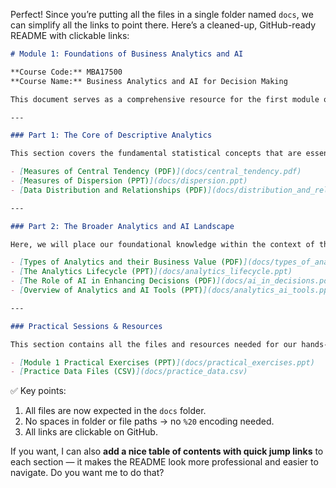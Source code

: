 Perfect! Since you’re putting all the files in a single folder named `docs`, we can simplify all the links to point there. Here’s a cleaned-up, GitHub-ready README with clickable links:

```markdown
# Module 1: Foundations of Business Analytics and AI

**Course Code:** MBA17500  
**Course Name:** Business Analytics and AI for Decision Making

This document serves as a comprehensive resource for the first module of the course. Use the links below to quickly navigate to a specific topic or download a resource.

---

### Part 1: The Core of Descriptive Analytics

This section covers the fundamental statistical concepts that are essential for making sense of data.

- [Measures of Central Tendency (PDF)](docs/central_tendency.pdf)
- [Measures of Dispersion (PPT)](docs/dispersion.ppt)
- [Data Distribution and Relationships (PDF)](docs/distribution_and_relationships.pdf)

---

### Part 2: The Broader Analytics and AI Landscape

Here, we will place our foundational knowledge within the context of the full analytics lifecycle and the role of AI in decision-making.

- [Types of Analytics and their Business Value (PDF)](docs/types_of_analytics.pdf)
- [The Analytics Lifecycle (PPT)](docs/analytics_lifecycle.ppt)
- [The Role of AI in Enhancing Decisions (PDF)](docs/ai_in_decisions.pdf)
- [Overview of Analytics and AI Tools (PPT)](docs/analytics_ai_tools.ppt)

---

### Practical Sessions & Resources

This section contains all the files and resources needed for our hands-on practical sessions in the computer lab.

- [Module 1 Practical Exercises (PPT)](docs/practical_exercises.ppt)
- [Practice Data Files (CSV)](docs/practice_data.csv)
```

✅ Key points:

1. All files are now expected in the `docs` folder.
2. No spaces in folder or file paths → no `%20` encoding needed.
3. All links are clickable on GitHub.

If you want, I can also **add a nice table of contents with quick jump links** to each section — it makes the README look more professional and easier to navigate. Do you want me to do that?
